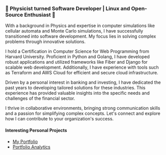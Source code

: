 ### 🔬 Physicist turned Software Developer | Linux and Open-Source Enthusiast 🔬

With a background in Physics and expertise in computer simulations like cellular automata and Monte Carlo simulations, I have successfully transitioned into software development. My focus lies in solving complex problems through innovative solutions.

I hold a Certification in Computer Science for Web Programming from Harvard University. Proficient in Python and Golang, I have developed robust applications and utilized frameworks like Fiber and Django for scalable web development. Additionally, I have experience with tools such as Terraform and AWS Cloud for efficient and secure cloud infrastructure.

Driven by a personal interest in banking and investing, I have dedicated the past years to developing tailored solutions for these industries. This experience has provided valuable insights into the specific needs and challenges of the financial sector.

I thrive in collaborative environments, bringing strong communication skills and a passion for simplifying complex concepts. Let's connect and explore how I can contribute to your organization's success.

#### Interesting Personal Projects

- [My Portfolio](https://lordematus.github.io)
- [Portfolio Analytics](https://umami-production-c447.up.railway.app/share/aHgZyh9ohKFdMD51/lordematus.github.io)